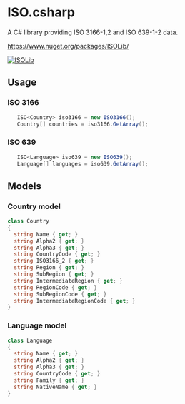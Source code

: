 # ISO.csharp

A C# library providing ISO 3166-1,2 and ISO 639-1-2 data.



https://www.nuget.org/packages/ISOLib/

[![ISOLib](https://github.com/AlexanderIbraimov/ISO.csharp/actions/workflows/dotnet.yml/badge.svg)](https://github.com/AlexanderIbraimov/ISO.csharp/actions/workflows/dotnet.yml)

## Usage

### ISO 3166

   ```csharp
      ISO<Country> iso3166 = new ISO3166();
      Country[] countries = iso3166.GetArray();
   ```
 
### ISO 639

   ```csharp
      ISO<Language> iso639 = new ISO639();
      Language[] languages = iso639.GetArray();
   ```
## Models

### Country model

  ```csharp
class Country
{
    string Name { get; }
    string Alpha2 { get; }
    string Alpha3 { get; }
    string CountryCode { get; }
    string ISO3166_2 { get; }
    string Region { get; }
    string SubRegion { get; }
    string IntermediateRegion { get; }
    string RegionCode { get; }
    string SubRegionCode { get; }
    string IntermediateRegionCode { get; }
}
   ```
   
### Language model

  ```csharp
class Language
{
    string Name { get; }
    string Alpha2 { get; }
    string Alpha3 { get; }
    string CountryCode { get; }
    string Family { get; }
    string NativeName { get; }
}
   ```

